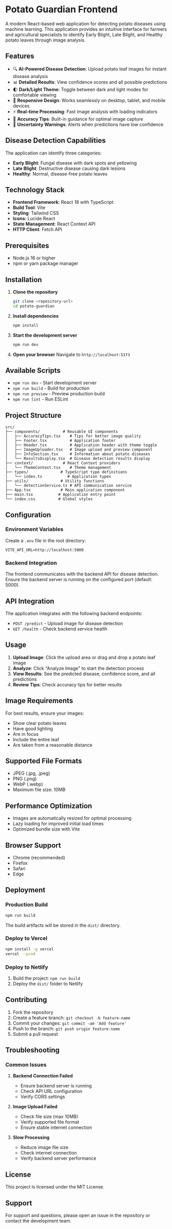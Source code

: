 # Potato Guardian Frontend

A modern React-based web application for detecting potato diseases using machine learning. This application provides an intuitive interface for farmers and agricultural specialists to identify Early Blight, Late Blight, and Healthy potato leaves through image analysis.

## Features

- 🔍 **AI-Powered Disease Detection**: Upload potato leaf images for instant disease analysis
- 📊 **Detailed Results**: View confidence scores and all possible predictions
- 🌓 **Dark/Light Theme**: Toggle between dark and light modes for comfortable viewing
- 📱 **Responsive Design**: Works seamlessly on desktop, tablet, and mobile devices
- ⚡ **Real-time Processing**: Fast image analysis with loading indicators
- 🎯 **Accuracy Tips**: Built-in guidance for optimal image capture
- 🚨 **Uncertainty Warnings**: Alerts when predictions have low confidence

## Disease Detection Capabilities

The application can identify three categories:
- **Early Blight**: Fungal disease with dark spots and yellowing
- **Late Blight**: Destructive disease causing dark lesions
- **Healthy**: Normal, disease-free potato leaves

## Technology Stack

- **Frontend Framework**: React 18 with TypeScript
- **Build Tool**: Vite
- **Styling**: Tailwind CSS
- **Icons**: Lucide React
- **State Management**: React Context API
- **HTTP Client**: Fetch API

## Prerequisites

- Node.js 16 or higher
- npm or yarn package manager

## Installation

1. **Clone the repository**
   ```bash
   git clone <repository-url>
   cd potato-guardian
   ```

2. **Install dependencies**
   ```bash
   npm install
   ```

3. **Start the development server**
   ```bash
   npm run dev
   ```

4. **Open your browser**
   Navigate to `http://localhost:5173`

## Available Scripts

- `npm run dev` - Start development server
- `npm run build` - Build for production
- `npm run preview` - Preview production build
- `npm run lint` - Run ESLint

## Project Structure

```
src/
├── components/          # Reusable UI components
│   ├── AccuracyTips.tsx    # Tips for better image quality
│   ├── Footer.tsx          # Application footer
│   ├── Header.tsx          # Application header with theme toggle
│   ├── ImageUploader.tsx   # Image upload and preview component
│   ├── InfoSection.tsx     # Information about potato diseases
│   └── ResultsDisplay.tsx  # Disease detection results display
├── context/             # React Context providers
│   └── ThemeContext.tsx    # Theme management
├── types/              # TypeScript type definitions
│   └── index.ts           # Application types
├── utils/              # Utility functions
│   └── detectionService.ts # API communication service
├── App.tsx             # Main application component
├── main.tsx           # Application entry point
└── index.css          # Global styles
```

## Configuration

### Environment Variables

Create a `.env` file in the root directory:

```env
VITE_API_URL=http://localhost:5000
```

### Backend Integration

The frontend communicates with the backend API for disease detection. Ensure the backend server is running on the configured port (default: 5000).

## API Integration

The application integrates with the following backend endpoints:

- `POST /predict` - Upload image for disease detection
- `GET /health` - Check backend service health

## Usage

1. **Upload Image**: Click the upload area or drag and drop a potato leaf image
2. **Analyze**: Click "Analyze Image" to start the detection process
3. **View Results**: See the predicted disease, confidence score, and all predictions
4. **Review Tips**: Check accuracy tips for better results

## Image Requirements

For best results, ensure your images:
- Show clear potato leaves
- Have good lighting
- Are in focus
- Include the entire leaf
- Are taken from a reasonable distance

## Supported File Formats

- JPEG (.jpg, .jpeg)
- PNG (.png)
- WebP (.webp)
- Maximum file size: 10MB

## Performance Optimization

- Images are automatically resized for optimal processing
- Lazy loading for improved initial load times
- Optimized bundle size with Vite

## Browser Support

- Chrome (recommended)
- Firefox
- Safari
- Edge

## Deployment

### Production Build

```bash
npm run build
```

The build artifacts will be stored in the `dist/` directory.

### Deploy to Vercel

```bash
npm install -g vercel
vercel --prod
```

### Deploy to Netlify

1. Build the project: `npm run build`
2. Deploy the `dist/` folder to Netlify

## Contributing

1. Fork the repository
2. Create a feature branch: `git checkout -b feature-name`
3. Commit your changes: `git commit -am 'Add feature'`
4. Push to the branch: `git push origin feature-name`
5. Submit a pull request

## Troubleshooting

### Common Issues

1. **Backend Connection Failed**
   - Ensure backend server is running
   - Check API URL configuration
   - Verify CORS settings

2. **Image Upload Failed**
   - Check file size (max 10MB)
   - Verify supported file format
   - Ensure stable internet connection

3. **Slow Processing**
   - Reduce image file size
   - Check internet connection
   - Verify backend server performance

## License

This project is licensed under the MIT License.

## Support

For support and questions, please open an issue in the repository or contact the development team.
